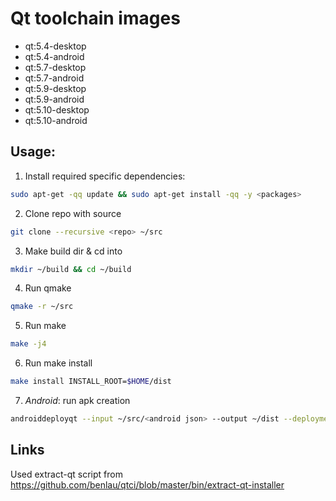 Qt toolchain images
===================

* qt:5.4-desktop
* qt:5.4-android
* qt:5.7-desktop
* qt:5.7-android
* qt:5.9-desktop
* qt:5.9-android
* qt:5.10-desktop
* qt:5.10-android

Usage:
------

1. Install required specific dependencies:

  ```sh
sudo apt-get -qq update && sudo apt-get install -qq -y <packages>
```
2. Clone repo with source

  ```sh
git clone --recursive <repo> ~/src
```
3. Make build dir & cd into

  ```sh
mkdir ~/build && cd ~/build
```
4. Run qmake

  ```sh
qmake -r ~/src
```
5. Run make

  ```sh
make -j4
```
6. Run make install 

  ```sh
make install INSTALL_ROOT=$HOME/dist
```
7. *Android*: run apk creation

  ```sh
androiddeployqt --input ~/src/<android json> --output ~/dist --deployment bundled --gradle --release
```

Links
-----

Used extract-qt script from https://github.com/benlau/qtci/blob/master/bin/extract-qt-installer
